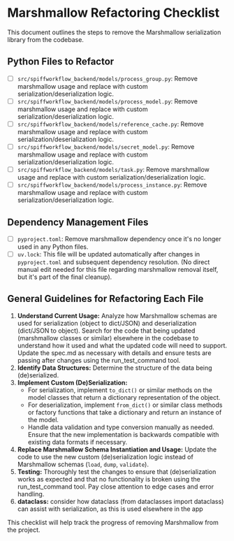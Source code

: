 # Marshmallow Refactoring Checklist

This document outlines the steps to remove the Marshmallow serialization library from the codebase.

## Python Files to Refactor

- [ ] `src/spiffworkflow_backend/models/process_group.py`: Remove marshmallow usage and replace with custom serialization/deserialization logic.
- [ ] `src/spiffworkflow_backend/models/process_model.py`: Remove marshmallow usage and replace with custom serialization/deserialization logic.
- [ ] `src/spiffworkflow_backend/models/reference_cache.py`: Remove marshmallow usage and replace with custom serialization/deserialization logic.
- [ ] `src/spiffworkflow_backend/models/secret_model.py`: Remove marshmallow usage and replace with custom serialization/deserialization logic.
- [ ] `src/spiffworkflow_backend/models/task.py`: Remove marshmallow usage and replace with custom serialization/deserialization logic.
- [ ] `src/spiffworkflow_backend/models/process_instance.py`: Remove marshmallow usage and replace with custom serialization/deserialization logic.

## Dependency Management Files

- [ ] `pyproject.toml`: Remove marshmallow dependency once it's no longer used in any Python files.
- [ ] `uv.lock`: This file will be updated automatically after changes in `pyproject.toml` and subsequent dependency resolution. (No direct manual edit needed for this file regarding marshmallow removal itself, but it's part of the final cleanup).

## General Guidelines for Refactoring Each File

1. **Understand Current Usage:** Analyze how Marshmallow schemas are used for serialization (object to dict/JSON) and deserialization (dict/JSON to object). Search for the code that being updated (marshmallow classes or similar) elsewhere in the codebase to understand how it used and what the updated code will need to support. Update the spec.md as necessary with details and ensure tests are passing after changes using the run_test_command tool.
2. **Identify Data Structures:** Determine the structure of the data being (de)serialized.
3. **Implement Custom (De)Serialization:**
   - For serialization, implement `to_dict()` or similar methods on the model classes that return a dictionary representation of the object.
   - For deserialization, implement `from_dict()` or similar class methods or factory functions that take a dictionary and return an instance of the model.
   - Handle data validation and type conversion manually as needed. Ensure that the new implementation is backwards compatible with existing data formats if necessary.
4. **Replace Marshmallow Schema Instantiation and Usage:** Update the code to use the new custom (de)serialization logic instead of Marshmallow schemas (`load`, `dump`, `validate`).
5. **Testing:** Thoroughly test the changes to ensure that (de)serialization works as expected and that no functionality is broken using the run_test_command tool. Pay close attention to edge cases and error handling.
6. **dataclass:** consider how dataclass (from dataclasses import dataclass) can assist with serialization, as this is used elsewhere in the app

This checklist will help track the progress of removing Marshmallow from the project.

